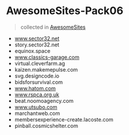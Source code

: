 # AwesomeSites-Pack06

> collected in [AwesomeSites](https://github.com/ezshine/AwesomeSites)

- www.sector32.net
- story.sector32.net
- equinox.space
- www.classics-garage.com
- virtual.cleverfarm.ag
- kaizen.makemepulse.com
- svg.designcode.io
- bidsforsurvival.com
- www.hatom.com
- www.rspca.org.uk
- beat.noomoagency.com
- www.utsubo.com
- marchantweb.com
- membersexperience-create.lacoste.com
- pinball.cosmicshelter.com